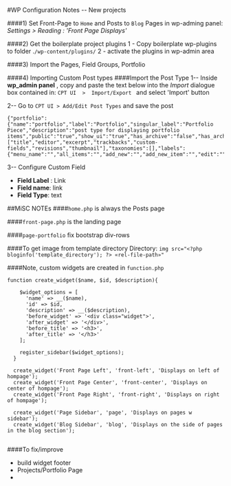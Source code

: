 #WP Configuration Notes -- New projects

####1) Set Front-Page to `Home` and Posts to `Blog` Pages 
in wp-adming panel: *Settings > Reading : 'Front Page Displays'*

####2) Get the boilerplate project plugins
1 - Copy boilerplate wp-plugins to folder .`/wp-content/plugins/`
2 - activate the plugins in wp-admin area

####3) Import the Pages, Field Groups, Portfolio


####4) Importing Custom Post types
####Import the Post Type
1-- Inside **wp_admin panel** , copy and paste the text below into the *Import* dialogue box contained in: `CPT UI  >  Import/Export ` and select 'Import' button

2-- Go to `CPT UI > Add/Edit Post Types` and save the post 

```
{"portfolio":{"name":"portfolio","label":"Portfolio","singular_label":"Portfolio Piece","description":"post type for displaying portfolio items","public":"true","show_ui":"true","has_archive":"false","has_archive_string":"","exclude_from_search":"false","capability_type":"post","hierarchical":"false","rewrite":"true","rewrite_slug":"","rewrite_withfront":"true","query_var":"true","menu_position":"","show_in_menu":"true","show_in_menu_string":"","menu_icon":"","supports":["title","editor","excerpt","trackbacks","custom-fields","revisions","thumbnail"],"taxonomies":[],"labels":{"menu_name":"","all_items":"","add_new":"","add_new_item":"","edit":"","edit_item":"","new_item":"","view":"","view_item":"","search_items":"","not_found":"","not_found_in_trash":"","parent":""},"custom_supports":""}}
```

3-- Configure Custom Field
- **Field Label** : Link
- **Field name**: link
- **Field Type**: text

##MiSC NOTEs
####`home.php`
is always the Posts page

####`front-page.php`
is the landing page

####`page-portfolio`
fix bootstrap div-rows

####To get image from template directory 
Directory: `img src="<?php bloginfo('template_directory'); ?> «rel-file-path»"`

####Note, custom widgets are created in `function.php`
```
function create_widget($name, $id, $description){

    $widget_options = [
      'name' => __($name),
      'id' => $id,
      'description' => __($description),
      'before_widget' => '<div class="widget">',
      'after_widget' => '</div>',
      'before_title' => '<h3>',
      'after_title' => '</h3>'
    ];

    register_sidebar($widget_options);
  }

  create_widget('Front Page Left', 'front-left', 'Displays on left of hompage');
  create_widget('Front Page Center', 'front-center', 'Displays on center of hompage');
  create_widget('Front Page Right', 'front-right', 'Displays on right of hompage');

  create_widget('Page Sidebar', 'page', 'Displays on pages w sidebar');
  create_widget('Blog Sidebar', 'blog', 'Displays on the side of pages in the blog section');


```

####To fix/improve
- build widget footer 
- Projects/Portfolio Page
- 
